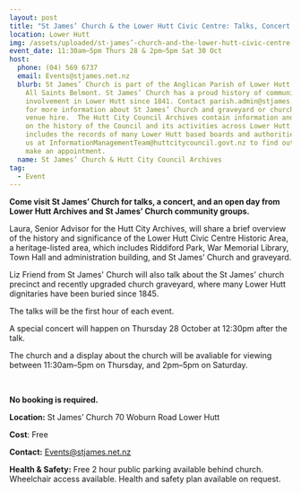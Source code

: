 ```yaml
---
layout: post
title: "St James’ Church & the Lower Hutt Civic Centre: Talks, Concert & Open Days"
location: Lower Hutt
img: /assets/uploaded/st-james’-church-and-the-lower-hutt-civic-centre-talks-concert-and-open-day.jpg
event_date: 11:30am–5pm Thurs 28 & 2pm–5pm Sat 30 Oct
host:
  phone: (04) 569 6737
  email: Events@stjames.net.nz
  blurb: St James’ Church is part of the Anglican Parish of Lower Hutt along with
    All Saints Belmont. St James’ Church has a proud history of community
    involvement in Lower Hutt since 1841. Contact parish.admin@stjames.net.nz
    for more information about St James’ Church and graveyard or church/hall
    venue hire.  The Hutt City Council Archives contain information and records
    on the history of the Council and its activities across Lower Hutt. This
    includes the records of many Lower Hutt based boards and authorities. Email
    us at InformationManagementTeam@huttcitycouncil.govt.nz to find out more or
    make an appointment.
  name: St James’ Church & Hutt City Council Archives
tag:
  - Event
---
```

**Come visit St James’ Church for talks, a concert, and an open day from Lower Hutt Archives and St James’ Church community groups.**

Laura, Senior Advisor for the Hutt City Archives, will share a brief overview of the history and significance of the Lower Hutt Civic Centre Historic Area, a heritage-listed area, which includes Riddiford Park, War Memorial Library, Town Hall and administration building, and St James’ Church and graveyard. 

Liz Friend from St James' Church will also talk about the St James' church precinct and recently upgraded church graveyard, where many Lower Hutt dignitaries have been buried since 1845.

The talks will be the first hour of each event. 

A special concert will happen on Thursday 28 October at 12:30pm after the talk. 

The church and a display about the church will be avaliable for viewing between 11:30am–5pm on Thursday, and 2pm–5pm on Saturday. 

<br>

**No booking is required.** 

**Location:** St James’ Church 70 Woburn Road Lower Hutt

**Cost**: Free

**Contact:** Events@stjames.net.nz

**Health & Safety:** Free 2 hour public parking available behind church. Wheelchair access available. Health and safety plan available on request.